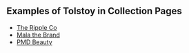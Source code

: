 ## Examples of Tolstoy in Collection Pages

- [The Ripple Co](https://www.therippleco.co.uk/collections/shop-all)
- [Mala the Brand](https://www.malathebrand.com/collections/bundles)
- [PMD Beauty](https://pmdbeauty.com/collections/tools)